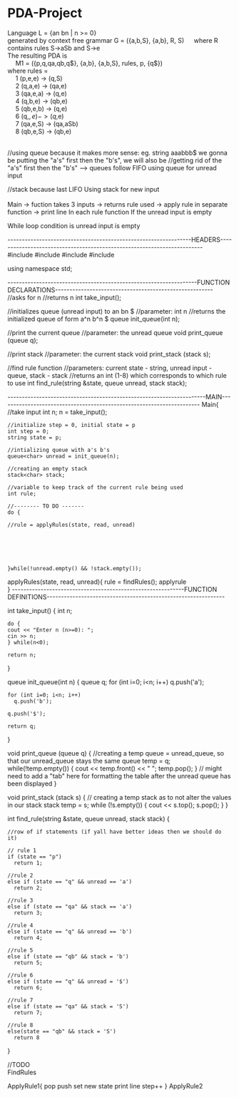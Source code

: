 # PDA-Project

Language L = {an bn | n >= 0} <br>
generated by context free grammar G = ({a,b,S}, {a,b}, R, S)
&emsp;  where R contains rules S->aSb and S->e <br>
The resulting PDA is <br>
&emsp;  M1 = ({p,q,qa,qb,q$}, {a,b}, {a,b,S}, rules, p, {q$}) <br>
  where rules = <br>
  &emsp;    1 (p,e,e)  -> (q,S) <br>
&emsp;      2 (q,a,e)  -> (qa,e) <br>
&emsp;      3 (qa,e,a) -> (q,e) <br>
&emsp;      4 (q,b,e)  -> (qb,e) <br>
&emsp;      5 (qb,e,b) -> (q,e) <br>
&emsp;      6 (q,$,e)  -> (q$,e) <br>
&emsp;      7 (qa,e,S) -> (qa,aSb) <br>
&emsp;      8 (qb,e,S) -> (qb,e) <br>

<br>
//using queue because it makes more sense: eg. string aaabbb$ we gonna be putting the "a's" first then the "b's", we will also be
//getting rid of the "a's" first then the "b's" --> queues follow FIFO
using queue for unread input 

//stack because last LIFO
Using stack for new input
<br> <br>
Main -> fuction takes 3 inputs -> returns rule used -> apply rule in separate function -> print line
In each rule function 
  If the unread input is empty
  
  While loop condition is unread input is empty
  
  ----------------------------------------------------------------HEADERS------------------------------------------------------------------------
  <br>
  #include <iostream>
  #include <string>
  #include <queue>
  #include <stack>
  
  using namespace std;
  
  ------------------------------------------------------------------FUNCTION DECLARATIONS-------------------------------------------------------
  //asks for n
  //returns n
  int take_input();
  
  //initializes queue (unread input) to an bn $
  //parameter: int n
  //returns the initialized queue of form a^n b^n $
  queue<char> init_queue(int n);
  
  //print the current queue
  //parameter: the unread queue
  void print_queue (queue<char> q);
  
  //print stack
  //parameter: the current stack
  void print_stack (stack<char> s);
  
  //find rule function
  //parameters: current state - string, unread input - queue, stack - stack
  //returns an int (1-8) which corresponds to which rule to use
  int find_rule(string &state, queue<char> unread, stack<char> stack);
  

  ---------------------------------------------------------------------MAIN----------------------------------------------------------------------
  Main{
    //take input
    int n;
    n = take_input();
    
    //initialize step = 0, initial state = p
    int step = 0;
    string state = p;
    
    //intializing queue with a's b's
    queue<char> unread = init_queue(n);
    
    //creating an empty stack
    stack<char> stack;
    
    //variable to keep track of the current rule being used
    int rule;
  
    //-------- TO DO -------
    do {
  
    //rule = applyRules(state, read, unread)

    
  
  
  
  
    }while(!unread.empty() && !stack.empty());
  
  
  applyRules(state, read, unread){
      rule = findRules();
      applyrule   
  }
  ------------------------------------------------------------FUNCTION DEFINITIONS--------------------------------------------------------------
  
  int take_input()
  {
    int n;
    
    do {
    cout << "Enter n (n>=0): ";
    cin >> n;
    } while(n<0);
    
    return n;
  }
  
  queue<char> init_queue(int n)
  {
    queue<char> q;
    for (int i=0; i<n; i++)
      q.push('a');
    
    for (int i=0; i<n; i++)
      q.push('b');

    q.push('$');
  
    return q;
  }
  
  void print_queue (queue<char> q)
  {
    //creating a temp queue = unread_queue, so that our unread_queue stays the same
    queue<char> temp = q;
    while(!temp.empty())
    {
      cout << temp.front() << " ";
      temp.pop();
    }
    // might need to add a "tab" here for formatting the table after the unread queue has been displayed
  }
  
  void print_stack (stack<char> s)
  {
    // creating a temp stack as to not alter the values in our stack
    stack<char> temp = s;
    while (!s.empty())
    {
      cout << s.top();
      s.pop();
    }
  }
  
  int find_rule(string &state, queue<char> unread, stack<char> stack)
  {
  
    //row of if statements (if yall have better ideas then we should do it)
    
    // rule 1
    if (state == "p")
      return 1;
  
    //rule 2
    else if (state == "q" && unread == 'a')
      return 2;
  
    //rule 3
    else if (state == "qa" && stack == 'a')
      return 3;
   
    //rule 4
    else if (state == "q" && unread == 'b')
      return 4;
  
    //rule 5
    else if (state == "qb" && stack = 'b')
      return 5;
  
    //rule 6
    else if (state == "q" && unread = '$')
      return 6;
    
    //rule 7
    else if (state == "qa" && stack = 'S')
      return 7;
  
    //rule 8
    else(state == "qb" && stack = 'S')
      return 8
  }
  
  
//TODO  
  FindRules
  
  ApplyRule1{
    pop
    push 
    set new state
    print line
    step++
  }
  ApplyRule2
  
  
  
  
